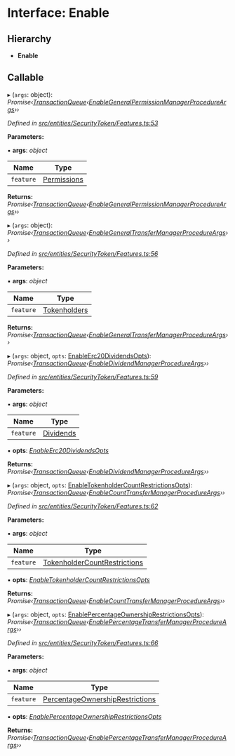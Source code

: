 # Interface: Enable

## Hierarchy

* **Enable**

## Callable

▸ (`args`: object): *Promise‹[TransactionQueue](../classes/_entities_transactionqueue_.transactionqueue.md)‹[EnableGeneralPermissionManagerProcedureArgs](_types_index_.enablegeneralpermissionmanagerprocedureargs.md)››*

*Defined in [src/entities/SecurityToken/Features.ts:53](https://github.com/PolymathNetwork/polymath-sdk/blob/e8bbc1e/src/entities/SecurityToken/Features.ts#L53)*

**Parameters:**

▪ **args**: *object*

Name | Type |
------ | ------ |
`feature` | [Permissions](../enums/_types_index_.feature.md#permissions) |

**Returns:** *Promise‹[TransactionQueue](../classes/_entities_transactionqueue_.transactionqueue.md)‹[EnableGeneralPermissionManagerProcedureArgs](_types_index_.enablegeneralpermissionmanagerprocedureargs.md)››*

▸ (`args`: object): *Promise‹[TransactionQueue](../classes/_entities_transactionqueue_.transactionqueue.md)‹[EnableGeneralTransferManagerProcedureArgs](_types_index_.enablegeneraltransfermanagerprocedureargs.md)››*

*Defined in [src/entities/SecurityToken/Features.ts:56](https://github.com/PolymathNetwork/polymath-sdk/blob/e8bbc1e/src/entities/SecurityToken/Features.ts#L56)*

**Parameters:**

▪ **args**: *object*

Name | Type |
------ | ------ |
`feature` | [Tokenholders](../enums/_types_index_.feature.md#tokenholders) |

**Returns:** *Promise‹[TransactionQueue](../classes/_entities_transactionqueue_.transactionqueue.md)‹[EnableGeneralTransferManagerProcedureArgs](_types_index_.enablegeneraltransfermanagerprocedureargs.md)››*

▸ (`args`: object, `opts`: [EnableErc20DividendsOpts](_entities_securitytoken_features_.enableerc20dividendsopts.md)): *Promise‹[TransactionQueue](../classes/_entities_transactionqueue_.transactionqueue.md)‹[EnableDividendManagerProcedureArgs](_types_index_.enabledividendmanagerprocedureargs.md)››*

*Defined in [src/entities/SecurityToken/Features.ts:59](https://github.com/PolymathNetwork/polymath-sdk/blob/e8bbc1e/src/entities/SecurityToken/Features.ts#L59)*

**Parameters:**

▪ **args**: *object*

Name | Type |
------ | ------ |
`feature` | [Dividends](../enums/_types_index_.feature.md#dividends) |

▪ **opts**: *[EnableErc20DividendsOpts](_entities_securitytoken_features_.enableerc20dividendsopts.md)*

**Returns:** *Promise‹[TransactionQueue](../classes/_entities_transactionqueue_.transactionqueue.md)‹[EnableDividendManagerProcedureArgs](_types_index_.enabledividendmanagerprocedureargs.md)››*

▸ (`args`: object, `opts`: [EnableTokenholderCountRestrictionsOpts](_entities_securitytoken_features_.enabletokenholdercountrestrictionsopts.md)): *Promise‹[TransactionQueue](../classes/_entities_transactionqueue_.transactionqueue.md)‹[EnableCountTransferManagerProcedureArgs](_types_index_.enablecounttransfermanagerprocedureargs.md)››*

*Defined in [src/entities/SecurityToken/Features.ts:62](https://github.com/PolymathNetwork/polymath-sdk/blob/e8bbc1e/src/entities/SecurityToken/Features.ts#L62)*

**Parameters:**

▪ **args**: *object*

Name | Type |
------ | ------ |
`feature` | [TokenholderCountRestrictions](../enums/_types_index_.feature.md#tokenholdercountrestrictions) |

▪ **opts**: *[EnableTokenholderCountRestrictionsOpts](_entities_securitytoken_features_.enabletokenholdercountrestrictionsopts.md)*

**Returns:** *Promise‹[TransactionQueue](../classes/_entities_transactionqueue_.transactionqueue.md)‹[EnableCountTransferManagerProcedureArgs](_types_index_.enablecounttransfermanagerprocedureargs.md)››*

▸ (`args`: object, `opts`: [EnablePercentageOwnershipRestrictionsOpts](_entities_securitytoken_features_.enablepercentageownershiprestrictionsopts.md)): *Promise‹[TransactionQueue](../classes/_entities_transactionqueue_.transactionqueue.md)‹[EnablePercentageTransferManagerProcedureArgs](_types_index_.enablepercentagetransfermanagerprocedureargs.md)››*

*Defined in [src/entities/SecurityToken/Features.ts:66](https://github.com/PolymathNetwork/polymath-sdk/blob/e8bbc1e/src/entities/SecurityToken/Features.ts#L66)*

**Parameters:**

▪ **args**: *object*

Name | Type |
------ | ------ |
`feature` | [PercentageOwnershipRestrictions](../enums/_types_index_.feature.md#percentageownershiprestrictions) |

▪ **opts**: *[EnablePercentageOwnershipRestrictionsOpts](_entities_securitytoken_features_.enablepercentageownershiprestrictionsopts.md)*

**Returns:** *Promise‹[TransactionQueue](../classes/_entities_transactionqueue_.transactionqueue.md)‹[EnablePercentageTransferManagerProcedureArgs](_types_index_.enablepercentagetransfermanagerprocedureargs.md)››*
